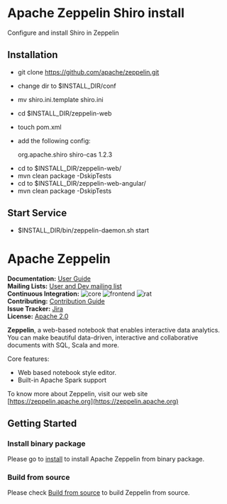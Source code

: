 # Apache Zeppelin Shiro install

Configure and install Shiro in Zeppelin

## Installation

* git clone https://github.com/apache/zeppelin.git
* change dir to $INSTALL_DIR/conf
* mv shiro.ini.template shiro.ini
* cd $INSTALL_DIR/zeppelin-web
* touch pom.xml
* add the following config:

  <dependencies>
  <dependency>
    <groupId>org.apache.shiro</groupId>
    <artifactId>shiro-cas</artifactId>
    <version>1.2.3</version>
  </dependency>
</dependencies>


* cd to $INSTALL_DIR/zeppelin-web/
* mvn clean package -DskipTests
* cd to $INSTALL_DIR/zeppelin-web-angular/
* mvn clean package -DskipTests

## Start Service

* $INSTALL_DIR/bin/zeppelin-daemon.sh start


# Apache Zeppelin

**Documentation:** [User Guide](https://zeppelin.apache.org/docs/latest/index.html)<br/>
**Mailing Lists:** [User and Dev mailing list](https://zeppelin.apache.org/community.html)<br/>
**Continuous Integration:** ![core](https://github.com/apache/zeppelin/workflows/core/badge.svg) ![frontend](https://github.com/apache/zeppelin/workflows/frontend/badge.svg) ![rat](https://github.com/apache/zeppelin/workflows/rat/badge.svg) <br/>
**Contributing:** [Contribution Guide](https://zeppelin.apache.org/contribution/contributions.html)<br/>
**Issue Tracker:** [Jira](https://issues.apache.org/jira/browse/ZEPPELIN)<br/>
**License:** [Apache 2.0](https://github.com/apache/zeppelin/blob/master/LICENSE)


**Zeppelin**, a web-based notebook that enables interactive data analytics. You can make beautiful data-driven, interactive and collaborative documents with SQL, Scala and more.

Core features:
   * Web based notebook style editor.
   * Built-in Apache Spark support


To know more about Zeppelin, visit our web site [https://zeppelin.apache.org](https://zeppelin.apache.org)


## Getting Started

### Install binary package
Please go to [install](https://zeppelin.apache.org/docs/latest/quickstart/install.html) to install Apache Zeppelin from binary package.

### Build from source
Please check [Build from source](https://zeppelin.apache.org/docs/latest/setup/basics/how_to_build.html) to build Zeppelin from source.
